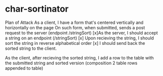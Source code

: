 # char-sortinator

Plan of Attack
As a client, I have a form that's centered vertically and horizontally on the page
  On such form, when submitted, sends a post request to the server (endpoint /stringSort)
[x]As the server, I should accept a string on an endpoint (/stringSort) 
  [x] Upon recieving the string, I should sort the string in reverse alphabetical order
  [x] I should send back the sorted string to the client.

As the client, after recieving the sorted string, I add a row to the table with the submitted string and sorted version
 (composition 2 table rows appended to table)

